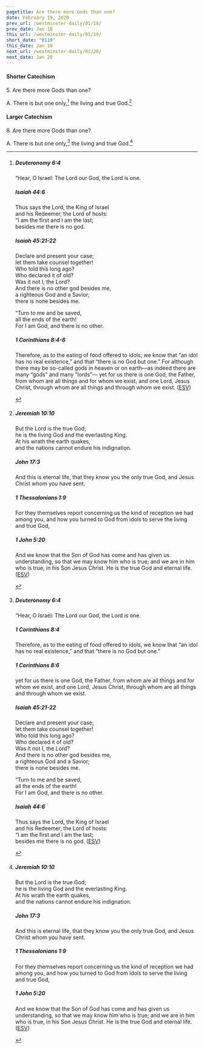 ```yaml
---
pagetitle: Are there more Gods than one?
date: February 19, 2020
prev_url: /westminster-daily/01/18/
prev_date: Jan 18
this_url: /westminster-daily/01/19/
short_date: "0119"
this_date: Jan 19
next_url: /westminster-daily/01/20/
next_date: Jan 20
---
```


#### Shorter Catechism

5\. Are there more Gods than one?

A. There is but one only,[^fnref:wsc1] the living and true God.[^fnref:wsc2]


[^fnref:wsc1]: <div class="esv"><h5>Deuteronomy 6:4</h5> <div class="esv-text"><p id="p05006004.01-1">&#8220;Hear, O Israel: The <span class="small-caps">Lord</span> our God, the <span class="small-caps">Lord</span> is one.</p> </div><h5>Isaiah 44:6</h5> <div class="esv-text"> <div class="block-indent"> <p class="line-group" id="p23044006.07-2">Thus says the <span class="small-caps">Lord</span>, the King of Israel<br /> <span class="indent"></span>and his Redeemer, the <span class="small-caps">Lord</span> of hosts:<br /> &#8220;I am the first and I am the last;<br /> <span class="indent"></span>besides me there is no god.</p> </div> </div><h5>Isaiah 45:21-22</h5> <div class="esv-text"><div class="block-indent"> <p class="line-group" id="p23045021.01-3">Declare and present your case;<br /> <span class="indent"></span>let them take counsel together!<br /> Who told this long ago?<br /> <span class="indent"></span>Who declared it of old?<br /> Was it not I, the <span class="small-caps">Lord</span>?<br /> <span class="indent"></span>And there is no other god besides me,<br /> a righteous God and a Savior;<br /> <span class="indent"></span>there is none besides me.</p>  <p class="line-group" id="p23045022.01-3">&#8220;Turn to me and be saved,<br /> <span class="indent"></span>all the ends of the earth!<br /> <span class="indent"></span>For I am God, and there is no other.</p> </div> </div><h5>1 Corinthians 8:4-6</h5> <div class="esv-text"><p id="p46008004.01-4">Therefore, as to the eating of food offered to idols, we know that &#8220;an idol has no real existence,&#8221; and that &#8220;there is no God but one.&#8221; For although there may be so-called gods in heaven or on earth&#8212;as indeed there are many &#8220;gods&#8221; and many &#8220;lords&#8221;&#8212; yet for us there is one God, the Father, from whom are all things and for whom we exist, and one Lord, Jesus Christ, through whom are all things and through whom we exist.  (<a href="http://www.esv.org" class="copyright">ESV</a>)</p> </div> </div>

[^fnref:wsc2]: <div class="esv"><h5>Jeremiah 10:10</h5> <div class="esv-text"><div class="block-indent"> <p class="line-group" id="p24010010.01-1">But the <span class="small-caps">Lord</span> is the true God;<br /> <span class="indent"></span>he is the living God and the everlasting King.<br /> At his wrath the earth quakes,<br /> <span class="indent"></span>and the nations cannot endure his indignation.</p> </div> </div><h5>John 17:3</h5> <div class="esv-text"><p id="p43017003.01-2"><span class="woc">And this is eternal life, that they know you the only true God, and Jesus Christ whom you have sent.</span></p> </div><h5>1 Thessalonians 1:9</h5> <div class="esv-text"><p id="p52001009.01-3">For they themselves report concerning us the kind of reception we had among you, and how you turned to God from idols to serve the living and true God,</p> </div><h5>1 John 5:20</h5> <div class="esv-text"><p id="p62005020.01-4">And we know that the Son of God has come and has given us understanding, so that we may know him who is true; and we are in him who is true, in his Son Jesus Christ. He is the true God and eternal life.  (<a href="http://www.esv.org" class="copyright">ESV</a>)</p> </div> </div>


#### Larger Catechism

8\. Are there more Gods than one?

A. There is but one only,[^fnref:wlc1] the living and true God.[^fnref:wlc2]


[^fnref:wlc1]: <div class="esv"><h5>Deuteronomy 6:4</h5> <div class="esv-text"><p id="p05006004.01-1">&#8220;Hear, O Israel: The <span class="small-caps">Lord</span> our God, the <span class="small-caps">Lord</span> is one.</p> </div><h5>1 Corinthians 8:4</h5> <div class="esv-text"><p id="p46008004.01-2">Therefore, as to the eating of food offered to idols, we know that &#8220;an idol has no real existence,&#8221; and that &#8220;there is no God but one.&#8221;</p> </div><h5>1 Corinthians 8:6</h5> <div class="esv-text"><p id="p46008006.01-3">yet for us there is one God, the Father, from whom are all things and for whom we exist, and one Lord, Jesus Christ, through whom are all things and through whom we exist.</p> </div><h5>Isaiah 45:21-22</h5> <div class="esv-text"><div class="block-indent"> <p class="line-group" id="p23045021.01-4">Declare and present your case;<br /> <span class="indent"></span>let them take counsel together!<br /> Who told this long ago?<br /> <span class="indent"></span>Who declared it of old?<br /> Was it not I, the <span class="small-caps">Lord</span>?<br /> <span class="indent"></span>And there is no other god besides me,<br /> a righteous God and a Savior;<br /> <span class="indent"></span>there is none besides me.</p>  <p class="line-group" id="p23045022.01-4">&#8220;Turn to me and be saved,<br /> <span class="indent"></span>all the ends of the earth!<br /> <span class="indent"></span>For I am God, and there is no other.</p> </div> </div><h5>Isaiah 44:6</h5> <div class="esv-text"> <div class="block-indent"> <p class="line-group" id="p23044006.07-5">Thus says the <span class="small-caps">Lord</span>, the King of Israel<br /> <span class="indent"></span>and his Redeemer, the <span class="small-caps">Lord</span> of hosts:<br /> &#8220;I am the first and I am the last;<br /> <span class="indent"></span>besides me there is no god.  (<a href="http://www.esv.org" class="copyright">ESV</a>)</p> </div> </div> </div>

[^fnref:wlc2]: <div class="esv"><h5>Jeremiah 10:10</h5> <div class="esv-text"><div class="block-indent"> <p class="line-group" id="p24010010.01-1">But the <span class="small-caps">Lord</span> is the true God;<br /> <span class="indent"></span>he is the living God and the everlasting King.<br /> At his wrath the earth quakes,<br /> <span class="indent"></span>and the nations cannot endure his indignation.</p> </div> </div><h5>John 17:3</h5> <div class="esv-text"><p id="p43017003.01-2"><span class="woc">And this is eternal life, that they know you the only true God, and Jesus Christ whom you have sent.</span></p> </div><h5>1 Thessalonians 1:9</h5> <div class="esv-text"><p id="p52001009.01-3">For they themselves report concerning us the kind of reception we had among you, and how you turned to God from idols to serve the living and true God,</p> </div><h5>1 John 5:20</h5> <div class="esv-text"><p id="p62005020.01-4">And we know that the Son of God has come and has given us understanding, so that we may know him who is true; and we are in him who is true, in his Son Jesus Christ. He is the true God and eternal life.  (<a href="http://www.esv.org" class="copyright">ESV</a>)</p> </div> </div>

